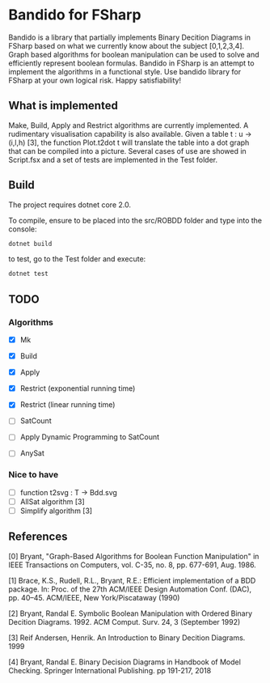 # Bandido for FSharp
Bandido is a library that partially implements Binary Decition Diagrams in FSharp based on what we currently know about the subject [0,1,2,3,4]. Graph based algorithms for boolean manipulation can be used to solve and efficiently represent boolean formulas. Bandido in FSharp is an attempt to implement the algorithms in a functional style. Use bandido library for FSharp at your own logical risk. Happy satisfiability!


## What is implemented
Make, Build, Apply and Restrict algorithms are currently implemented. A rudimentary visualisation capability is 
also available. Given a table t : u -> (i,l,h) [3], the function Plot.t2dot t will translate the table into a dot graph that can be
compiled into a picture. Several cases of use are showed in Script.fsx and a set of tests are implemented in the Test folder.

## Build
The project requires dotnet core 2.0.

To compile, ensure to be placed into the src/ROBDD folder and type into the console:


```bash
dotnet build
```

to test, go to the Test folder and execute:
```bash
dotnet test
```
## TODO

### Algorithms

- [x] Mk
- [x] Build
- [x] Apply
- [x] Restrict (exponential running time)
- [x] Restrict (linear running time)
- [ ] SatCount
- [ ] Apply Dynamic Programming to SatCount
- [ ] AnySat



### Nice to have

- [ ] function t2svg : T -> Bdd.svg
- [ ] AllSat algorithm [3]
- [ ] Simplify algorithm [3]

## References

[0] Bryant, "Graph-Based Algorithms for Boolean Function Manipulation" in IEEE Transactions on Computers, vol. C-35, no. 8, pp. 677-691, Aug. 1986.

[1] Brace, K.S., Rudell, R.L., Bryant, R.E.: Efficient implementation of a BDD package. In: Proc. of the 27th ACM/IEEE Design Automation Conf. (DAC), pp. 40–45. ACM/IEEE, New York/Piscataway (1990)

[2] Bryant, Randal E. Symbolic Boolean Manipulation with Ordered Binary Decition Diagrams. 1992. ACM Comput. Surv. 24, 3 (September 1992)

[3] Reif Andersen, Henrik. An Introduction to Binary Decition Diagrams. 1999

[4] Bryant, Randal E. Binary Decision Diagrams in Handbook of Model Checking. Springer International Publishing. pp 191-217, 2018